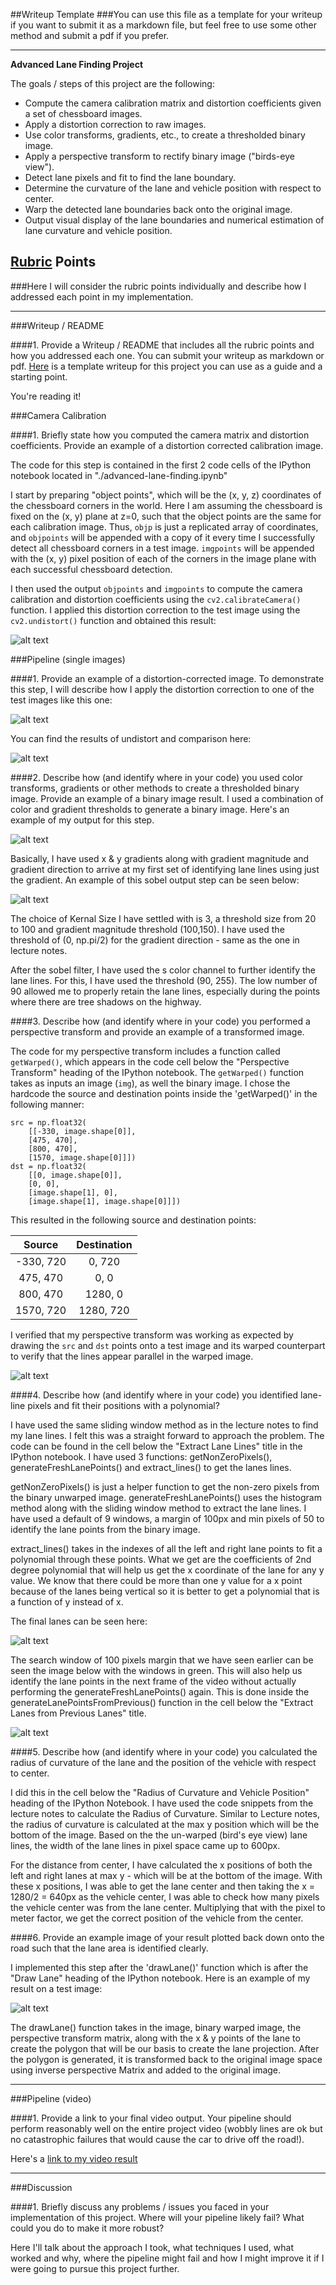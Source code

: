 ##Writeup Template
###You can use this file as a template for your writeup if you want to submit it as a markdown file, but feel free to use some other method and submit a pdf if you prefer.

---

**Advanced Lane Finding Project**

The goals / steps of this project are the following:

* Compute the camera calibration matrix and distortion coefficients given a set of chessboard images.
* Apply a distortion correction to raw images.
* Use color transforms, gradients, etc., to create a thresholded binary image.
* Apply a perspective transform to rectify binary image ("birds-eye view").
* Detect lane pixels and fit to find the lane boundary.
* Determine the curvature of the lane and vehicle position with respect to center.
* Warp the detected lane boundaries back onto the original image.
* Output visual display of the lane boundaries and numerical estimation of lane curvature and vehicle position.

[//]: # (Image References)

[image1]: ./output_images/undistorted_warped_chessboard.png "Undistorted"
[image2]: ./test_images/test1.jpg "Test Image 1"
[image3]: ./output_images/undistorted_compare_test1.png "Road undistorted"
[image4]: ./output_images/sobel_colorChannel_test1.png "Road Transformed"
[image5]: ./output_images/binary_warped_compare.png "Warp Example"
[image6]: ./output_images/lane_lines.png "Fit Visual"
[image7]: ./output_images/lanes_lines_margin_window.png "Fit Visual with margin window"
[image8]: ./output_images/lane_lines_unwarped.png "Output"
[image9]: ./output_images/sobel_output.png "Output"
[video1]: ./project_video.mp4 "Video"

## [Rubric](https://review.udacity.com/#!/rubrics/571/view) Points
###Here I will consider the rubric points individually and describe how I addressed each point in my implementation.  

---
###Writeup / README

####1. Provide a Writeup / README that includes all the rubric points and how you addressed each one.  You can submit your writeup as markdown or pdf.  [Here](https://github.com/udacity/CarND-Advanced-Lane-Lines/blob/master/writeup_template.md) is a template writeup for this project you can use as a guide and a starting point.  

You're reading it!

###Camera Calibration

####1. Briefly state how you computed the camera matrix and distortion coefficients. Provide an example of a distortion corrected calibration image.

The code for this step is contained in the first 2 code cells of the IPython notebook located in "./advanced-lane-finding.ipynb"

I start by preparing "object points", which will be the (x, y, z) coordinates of the chessboard corners in the world. Here I am assuming the chessboard is fixed on the (x, y) plane at z=0, such that the object points are the same for each calibration image.  Thus, `objp` is just a replicated array of coordinates, and `objpoints` will be appended with a copy of it every time I successfully detect all chessboard corners in a test image.  `imgpoints` will be appended with the (x, y) pixel position of each of the corners in the image plane with each successful chessboard detection.  

I then used the output `objpoints` and `imgpoints` to compute the camera calibration and distortion coefficients using the `cv2.calibrateCamera()` function.  I applied this distortion correction to the test image using the `cv2.undistort()` function and obtained this result: 

![alt text][image1]

###Pipeline (single images)

####1. Provide an example of a distortion-corrected image.
To demonstrate this step, I will describe how I apply the distortion correction to one of the test images like this one:

![alt text][image2]

You can find the results of undistort and comparison here:

![alt text][image3]

####2. Describe how (and identify where in your code) you used color transforms, gradients or other methods to create a thresholded binary image.  Provide an example of a binary image result.
I used a combination of color and gradient thresholds to generate a binary image.  Here's an example of my output for this step. 

![alt text][image4]

Basically, I have used x & y gradients along with gradient magnitude and gradient direction to arrive at my first set of identifying lane lines using just the gradient. An example of this sobel output step can be seen below:

![alt text][image9]

The choice of Kernal Size I have settled with is 3, a threshold size from 20 to 100 and gradient magnitude threshold (100,150). I have used the threshold of (0, np.pi/2) for the gradient direction - same as the one in lecture notes.

After the sobel filter, I have used the s color channel to further identify the lane lines. For this, I have used the threshold (90, 255). The low number of 90 allowed me to properly retain the lane lines, especially during the points where there are tree shadows on the highway. 

####3. Describe how (and identify where in your code) you performed a perspective transform and provide an example of a transformed image.

The code for my perspective transform includes a function called `getWarped()`, which appears in the code cell below the "Perspective Transform" heading of the IPython notebook.  The `getWarped()` function takes as inputs an image (`img`), as well the binary image.  I chose the hardcode the source and destination points inside the 'getWarped()' in the following manner:

```
src = np.float32(
    [[-330, image.shape[0]], 
    [475, 470], 
    [800, 470], 
    [1570, image.shape[0]]])
dst = np.float32(
    [[0, image.shape[0]], 
    [0, 0], 
    [image.shape[1], 0], 
    [image.shape[1], image.shape[0]]])

```
This resulted in the following source and destination points:

| Source        | Destination   | 
|:-------------:|:-------------:| 
| -330, 720     | 0, 720        | 
| 475, 470      | 0, 0          |
| 800, 470      | 1280, 0       |
| 1570, 720     | 1280, 720     |

I verified that my perspective transform was working as expected by drawing the `src` and `dst` points onto a test image and its warped counterpart to verify that the lines appear parallel in the warped image.

![alt text][image5]

####4. Describe how (and identify where in your code) you identified lane-line pixels and fit their positions with a polynomial?

I have used the same sliding window method as in the lecture notes to find my lane lines. I felt this was a straight forward to approach the problem. The code can be found in the cell below the "Extract Lane Lines" title in the IPython notebook. I have used 3 functions: getNonZeroPixels(), generateFreshLanePoints() and extract_lines() to get the lanes lines. 

getNonZeroPixels() is just a helper function to get the non-zero pixels from the binary unwarped image. generateFreshLanePoints() uses the histogram method along with the sliding window method to extract the lane lines. I have used a default of 9 windows, a margin of 100px and min pixels of 50 to identify the lane points from the binary image.

extract_lines() takes in the indexes of all the left and right lane points to fit a polynomial through these points. What we get are the coefficients of 2nd degree polynomial that will help us get the x coordinate of the lane for any y value. We know that there could be more than one y value for a x point because of the lanes being vertical so it is better to get a polynomial that is a function of y instead of x. 

The final lanes can be seen here:

![alt text][image6]

The search window of 100 pixels margin that we have seen earlier can be seen the image below with the windows in green. This will also help us identify the lane points in the next frame of the video without actually performing the generateFreshLanePoints() again. This is done inside the generateLanePointsFromPrevious() function in the cell below the "Extract Lanes from Previous Lanes" title.

![alt text][image7]

####5. Describe how (and identify where in your code) you calculated the radius of curvature of the lane and the position of the vehicle with respect to center.

I did this in the cell below the "Radius of Curvature and Vehicle Position" heading of the IPython Notebook. I have used the code snippets from the lecture notes to calculate the Radius of Curvature. Similar to Lecture notes, the radius of curvature is calculated at the max y position which will be the bottom of the image. Based on the the un-warped (bird's eye view) lane lines, the width of the lane lines in pixel space came up to 600px. 

For the distance from center, I have calculated the x positions of both the left and right lanes at max y - which will be at the bottom of the image. With these x positions, I was able to get the lane center and then taking the x = 1280/2 = 640px as the vehicle center, I was able to check how many pixels the vehicle center was from the lane center. Multiplying that with the pixel to meter factor, we get the correct position of the vehicle from the center.

####6. Provide an example image of your result plotted back down onto the road such that the lane area is identified clearly.

I implemented this step after the 'drawLane()' function which is after the "Draw Lane" heading of the IPython notebook.  Here is an example of my result on a test image:

![alt text][image8]

The drawLane() function takes in the image, binary warped image, the perspective transform matrix, along with the x & y points of the lane to create the polygon that will be our basis to create the lane projection. After the polygon is generated, it is transformed back to the original image space using inverse perspective Matrix and added to the original image.

---

###Pipeline (video)

####1. Provide a link to your final video output.  Your pipeline should perform reasonably well on the entire project video (wobbly lines are ok but no catastrophic failures that would cause the car to drive off the road!).

Here's a [link to my video result](./project_video.mp4)

---

###Discussion

####1. Briefly discuss any problems / issues you faced in your implementation of this project.  Where will your pipeline likely fail?  What could you do to make it more robust?

Here I'll talk about the approach I took, what techniques I used, what worked and why, where the pipeline might fail and how I might improve it if I were going to pursue this project further.  

